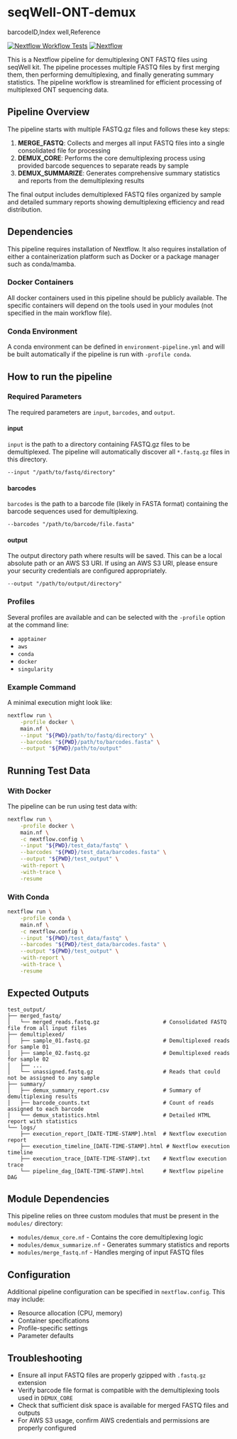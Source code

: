 # seqWell-ONT-demux

barcodeID,Index well,Reference

[![Nextflow Workflow Tests](https://github.com/seqwell/seqWell-ONT-demux/actions/workflows/nextflow-ci.yml/badge.svg?branch=main)](https://github.com/seqwell/seqWell-ONT-demux/actions/workflows/nextflow-ci.yml?query=branch%3Amain)
[![Nextflow](https://img.shields.io/badge/Nextflow%20DSL2-%E2%89%A523.04.0-blue.svg)](https://www.nextflow.io/)



This is a Nextflow pipeline for demultiplexing ONT FASTQ files using seqWell kit. The pipeline processes multiple FASTQ files by first merging them, then performing demultiplexing, and finally generating summary statistics. The pipeline workflow is streamlined for efficient processing of multiplexed ONT sequencing data.

## Pipeline Overview

The pipeline starts with multiple FASTQ.gz files and follows these key steps:

1. **MERGE_FASTQ**: Collects and merges all input FASTQ files into a single consolidated file for processing
2. **DEMUX_CORE**: Performs the core demultiplexing process using provided barcode sequences to separate reads by sample
3. **DEMUX_SUMMARIZE**: Generates comprehensive summary statistics and reports from the demultiplexing results

The final output includes demultiplexed FASTQ files organized by sample and detailed summary reports showing demultiplexing efficiency and read distribution.

## Dependencies

This pipeline requires installation of Nextflow. It also requires installation of either a containerization platform such as Docker or a package manager such as conda/mamba.

### Docker Containers
All docker containers used in this pipeline should be publicly available. The specific containers will depend on the tools used in your modules (not specified in the main workflow file).

### Conda Environment
A conda environment can be defined in `environment-pipeline.yml` and will be built automatically if the pipeline is run with `-profile conda`.

## How to run the pipeline

### Required Parameters

The required parameters are `input`, `barcodes`, and `output`.

#### input
`input` is the path to a directory containing FASTQ.gz files to be demultiplexed. The pipeline will automatically discover all `*.fastq.gz` files in this directory.

```
--input "/path/to/fastq/directory"
```

#### barcodes  
`barcodes` is the path to a barcode file (likely in FASTA format) containing the barcode sequences used for demultiplexing.

```
--barcodes "/path/to/barcode/file.fasta"
```

#### output
The output directory path where results will be saved. This can be a local absolute path or an AWS S3 URI. If using an AWS S3 URI, please ensure your security credentials are configured appropriately.

```
--output "/path/to/output/directory"
```

### Profiles

Several profiles are available and can be selected with the `-profile` option at the command line:

- `apptainer`
- `aws`
- `conda` 
- `docker`
- `singularity`

### Example Command

A minimal execution might look like:

```bash
nextflow run \
    -profile docker \
    main.nf \
    --input "${PWD}/path/to/fastq/directory" \
    --barcodes "${PWD}/path/to/barcodes.fasta" \
    --output "${PWD}/path/to/output"
```

## Running Test Data

### With Docker
The pipeline can be run using test data with:

```bash
nextflow run \
    -profile docker \
    main.nf \
    -c nextflow.config \
    --input "${PWD}/test_data/fastq" \
    --barcodes "${PWD}/test_data/barcodes.fasta" \
    --output "${PWD}/test_output" \
    -with-report \
    -with-trace \
    -resume
```

### With Conda
```bash
nextflow run \
    -profile conda \
    main.nf \
    -c nextflow.config \
    --input "${PWD}/test_data/fastq" \
    --barcodes "${PWD}/test_data/barcodes.fasta" \
    --output "${PWD}/test_output" \
    -with-report \
    -with-trace \
    -resume
```

## Expected Outputs

```
test_output/
├── merged_fastq/
│   └── merged_reads.fastq.gz                    # Consolidated FASTQ file from all input files
├── demultiplexed/
│   ├── sample_01.fastq.gz                       # Demultiplexed reads for sample 01
│   ├── sample_02.fastq.gz                       # Demultiplexed reads for sample 02
│   ├── ...
│   └── unassigned.fastq.gz                      # Reads that could not be assigned to any sample
├── summary/
│   ├── demux_summary_report.csv                 # Summary of demultiplexing results
│   ├── barcode_counts.txt                       # Count of reads assigned to each barcode
│   └── demux_statistics.html                    # Detailed HTML report with statistics
└── logs/
    ├── execution_report_[DATE-TIME-STAMP].html  # Nextflow execution report
    ├── execution_timeline_[DATE-TIME-STAMP].html # Nextflow execution timeline
    ├── execution_trace_[DATE-TIME-STAMP].txt    # Nextflow execution trace
    └── pipeline_dag_[DATE-TIME-STAMP].html      # Nextflow pipeline DAG
```

## Module Dependencies

This pipeline relies on three custom modules that must be present in the `modules/` directory:

- `modules/demux_core.nf` - Contains the core demultiplexing logic
- `modules/demux_summarize.nf` - Generates summary statistics and reports  
- `modules/merge_fastq.nf` - Handles merging of input FASTQ files

## Configuration

Additional pipeline configuration can be specified in `nextflow.config`. This may include:

- Resource allocation (CPU, memory)
- Container specifications
- Profile-specific settings
- Parameter defaults

## Troubleshooting

- Ensure all input FASTQ files are properly gzipped with `.fastq.gz` extension
- Verify barcode file format is compatible with the demultiplexing tools used in `DEMUX_CORE`
- Check that sufficient disk space is available for merged FASTQ files and outputs
- For AWS S3 usage, confirm AWS credentials and permissions are properly configured






